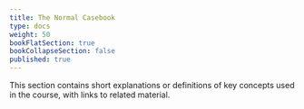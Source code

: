 ```yaml
---
title: The Normal Casebook
type: docs
weight: 50
bookFlatSection: true
bookCollapseSection: false
published: true
---
```


This section contains short explanations or definitions of key concepts used in the course, with links to related material. 
